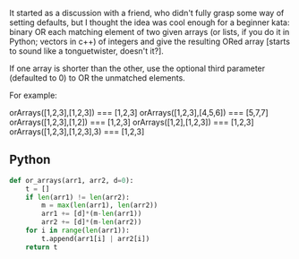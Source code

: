 It started as a discussion with a friend, who didn't fully grasp some way of setting defaults, but I thought the idea was cool enough for a beginner kata: binary OR each matching element of two given arrays (or lists, if you do it in Python; vectors in c++) of integers and give the resulting ORed array [starts to sound like a tonguetwister, doesn't it?].

If one array is shorter than the other, use the optional third parameter (defaulted to 0) to OR the unmatched elements.

For example:

orArrays([1,2,3],[1,2,3]) === [1,2,3]
orArrays([1,2,3],[4,5,6]) === [5,7,7]
orArrays([1,2,3],[1,2]) === [1,2,3]
orArrays([1,2],[1,2,3]) === [1,2,3]
orArrays([1,2,3],[1,2,3],3) === [1,2,3]

## Python
```python
def or_arrays(arr1, arr2, d=0):
    t = []
    if len(arr1) != len(arr2):
        m = max(len(arr1), len(arr2))
        arr1 += [d]*(m-len(arr1))
        arr2 += [d]*(m-len(arr2))
    for i in range(len(arr1)):
        t.append(arr1[i] | arr2[i])
    return t
```